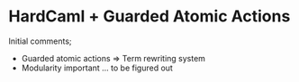 # HardCaml + Guarded Atomic Actions

Initial comments;

* Guarded atomic actions => Term rewriting system
* Modularity important ... to be figured out

